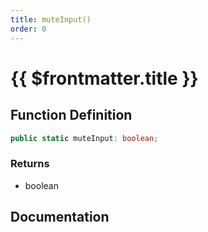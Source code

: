 ```yaml
---
title: muteInput()
order: 0
---
```


# {{ $frontmatter.title }}

## Function Definition

```ts
public static muteInput: boolean;
```

### Returns

* boolean

## Documentation

<!--@include: ./parts/muteInput.md-->
